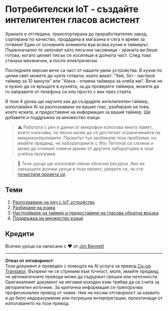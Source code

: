 <!--
CO_OP_TRANSLATOR_METADATA:
{
  "original_hash": "5de7dc1e2ddc402d415473bb795568d4",
  "translation_date": "2025-08-28T08:50:29+00:00",
  "source_file": "6-consumer/README.md",
  "language_code": "bg"
}
-->
# Потребителски IoT - създайте интелигентен гласов асистент

Храната е отгледана, транспортирана до преработвателен завод, сортирана по качество, продадена в магазина и сега е време за готвене! Един от основните елементи във всяка кухня е таймерът. Първоначално те започват като пясъчни часовници - храната ви беше готова, когато целият пясък се изсипеше в долната част. След това станаха механични, а после електрически.

Последните версии вече са част от нашите умни устройства. В кухни по целия свят можете да чуете готвачи, които викат: "Хей, Siri - настрой таймер за 10 минути" или "Alexa - отмени таймера за хляба ми". Вече не е нужно да се връщате в кухнята, за да проверите таймера, можете да го направите от телефона си или просто с вик през стаята.

В тези 4 урока ще научите как да създадете интелигентен таймер, използвайки AI за разпознаване на вашия глас, разбиране на това, което искате, и предоставяне на информация за вашия таймер. Ще добавите и поддръжка за множество езици.

> ⚠️ Работата с реч и данни от микрофон използва много памет, което означава, че лесно може да се достигнат ограниченията на микроконтролерите. Проектът тук заобикаля тези проблеми, но имайте предвид, че лабораториите с Wio Terminal са сложни и може да отнемат повече време от другите лаборатории в тази учебна програма.

> 💁 Тези уроци ще използват някои облачни ресурси. Ако не завършите всички уроци в този проект, уверете се, че сте [почистили проекта си](../clean-up.md).

## Теми

1. [Разпознаване на реч с IoT устройство](./lessons/1-speech-recognition/README.md)
1. [Разбиране на езика](./lessons/2-language-understanding/README.md)
1. [Настройване на таймер и предоставяне на гласова обратна връзка](./lessons/3-spoken-feedback/README.md)
1. [Поддръжка на множество езици](./lessons/4-multiple-language-support/README.md)

## Кредити

Всички уроци са написани с ♥️ от [Jim Bennett](https://GitHub.com/JimBobBennett)

---

**Отказ от отговорност**:  
Този документ е преведен с помощта на AI услуга за превод [Co-op Translator](https://github.com/Azure/co-op-translator). Въпреки че се стремим към точност, моля, имайте предвид, че автоматичните преводи може да съдържат грешки или неточности. Оригиналният документ на неговия изходен език трябва да се счита за авторитетен източник. За критична информация се препоръчва професионален превод от човек. Ние не носим отговорност за каквито и да било недоразумения или погрешни интерпретации, произтичащи от използването на този превод.